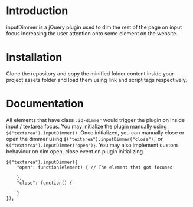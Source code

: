 # Introduction
inputDimmer is a jQuery plugin used to dim the rest of the page on input focus increasing the user attention onto some element on the website.

# Installation
Clone the repository and copy the minified folder content inside your project assets folder and load them using link and script tags respectively.

# Documentation
All elements that have class ```.id-dimmer``` would trigger the plugin on inside input / textarea focus. You may initialize the plugin manually using ```$("textarea").inputDimmer()```. Once initialized, you can manually close or open the dimmer using ```$("textarea").inputDimmer("close");``` or ```$("textarea").inputDimmer("open");```. You may also implement custom behaviour on dim open, close event on plugin initializing.

```
$("textarea").inputDimmer({
	"open": function(element) { // The element that got focused

	},
	"close": function() {

	}
});
```